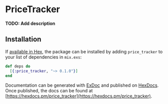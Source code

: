 # PriceTracker

**TODO: Add description**

## Installation

If [available in Hex](https://hex.pm/docs/publish), the package can be installed
by adding `price_tracker` to your list of dependencies in `mix.exs`:

```elixir
def deps do
  [{:price_tracker, "~> 0.1.0"}]
end
```

Documentation can be generated with [ExDoc](https://github.com/elixir-lang/ex_doc)
and published on [HexDocs](https://hexdocs.pm). Once published, the docs can
be found at [https://hexdocs.pm/price_tracker](https://hexdocs.pm/price_tracker).


